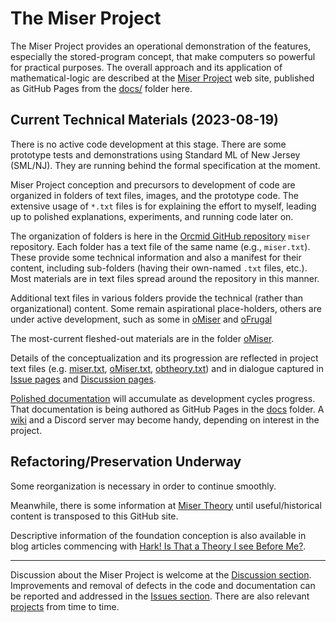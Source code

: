 <!-- README.md 1.3.2               UTF-8                           2023-08-20
     ---1----|----2----|----3----|----4----|----5----|----6----|----7----|---*

                      orcmid/miser Introduction
     -->

# The Miser Project

The Miser Project provides an operational demonstration of
the features, especially the stored-program concept, that make computers so
powerful for practical purposes.  The overall approach and its application of
mathematical-logic are described at the
[Miser Project](https://orcmid.github.io/miser) web site, published as GitHub
Pages from the [docs/](docs/) folder here.

## Current Technical Materials (2023-08-19)

There is no active code development at this stage.  There are some prototype
tests and demonstrations using Standard ML of New Jersey (SML/NJ).  They are
running behind the formal specification at the moment.

Miser Project conception and precursors to development of code are
organized in folders of text files, images, and the prototype code.  The
extensive usage of `*.txt`
files is for explaining the effort to myself, leading up to polished
explanations, experiments, and running code later on.

The organization of folders is here in the
[Orcmid GitHub repository](https://github.com/orcmid) `miser` repository.
Each folder has a text file of the same name (e.g., `miser.txt`).  These
provide some technical information and also a manifest for their content,
including sub-folders (having their own-named `.txt` files, etc.). Most
materials are in text files spread around the repository in this manner.

Additional text files in various folders provide the technical (rather than
organizational) content.  Some remain aspirational place-holders, others are
under active development, such as some in [oMiser](oMiser/) and
[oFrugal](oFrugal/)

The most-current fleshed-out materials are in the folder
[oMiser](https://github.com/orcmid/miser/tree/master/oMiser).

Details of the conceptualization and its progression are reflected in project
text files (e.g. [miser.txt](miser.txt), [oMiser.txt](oMiser/oMiser.txt),
[obtheory.txt](oMiser/obtheory.txt)) and in dialogue captured in
[Issue pages](https://github.com/orcmid/miser/issues) and
[Discussion pages](https://github.com/orcmid/miser/discussions).

[Polished documentation](https://orcmid.github.io/miser/) will accumulate
as development cycles progress.  That documentation is being authored as
GitHub Pages in the [docs](docs/) folder. A
[wiki](https://github.com/orcmid/miser/wiki) and a Discord server may
become handy, depending on interest in the project.

## Refactoring/Preservation Underway

Some reorganization is necessary in order to continue smoothly.

Meanwhile, there is some information at
[Miser Theory](https://miser-theory.info) until useful/historical content is
transposed to this GitHub site.

Descriptive information of the foundation conception is also available in
blog articles commencing with
[Hark! Is That a Theory I see Before Me?](https://orcmid.blogspot.com/2018/07/miser-project-hark-is-that-theory-i-see.html).

----

Discussion about the Miser Project is welcome at the
[Discussion section](https://github.com/orcmid/miser/discussions).
Improvements and removal of defects in the code and documentation can be
reported and addressed in the
[Issues section](https://github.com/orcmid/miser/issues).  There are also
relevant [projects](https://github.com/orcmid/miser/projects?type=classic)
from time to time.

<!-- ---1----|----2----|----3----|----4----|----5----|----6----|----7----|--*

     1.3.2 2023-08-20T01:38Z Fix a link that would replace this page.
     1.3.1 2023-08-19T16:01Z Tidying up, smoothing the information
     1.3.0 2023-08-19T01:10Z Refactored in conjunction with doc/index.md.
     1.2.2 2023-08-13T21:28Z Mostly-stable draft
     1.2.1 2023-08-13T17:30Z Continued re-arrangement and proofing
     1.2.0 2023-08-13T15:34Z Rough Draft re-arrangement for proofing
     1.1.0 2022-01-05T21:49Z Smoothing and Revision of Text, Progression,
           Current State
     1.0.1 2018-08-26 Added TODOs and 5Ps placeholder
     1.0.0 2018-01-11 Initial Stable README

                           end of miser/README.md
     -->
